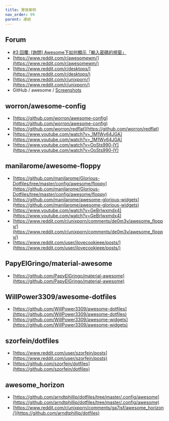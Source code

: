 ```yaml
---
title: 實做案例
nav_order: 99
parent: 連結
---
```



## Forum

* [#3 回覆: [詢問] Awesome下如何顯示「輸入密碼的視窗」](https://www.ubuntu-tw.org/modules/newbb/viewtopic.php?post_id=362260#forumpost362260)
* [https://www.reddit.com/r/awesomewm/](https://www.reddit.com/r/awesomewm/)
* [https://www.reddit.com/r/desktops/](https://www.reddit.com/r/desktops/)
* [https://www.reddit.com/r/unixporn/](https://www.reddit.com/r/unixporn/)
* GitHub / awesome / [Screenshots](https://github.com/awesomeWM/awesome/issues/1395)


## worron/awesome-config

* [https://github.com/worron/awesome-config](https://github.com/worron/awesome-config)
* [https://github.com/worron/redflat](https://github.com/worron/redflat)
* [https://www.youtube.com/watch?v=_1M1Wv64JGA](https://www.youtube.com/watch?v=_1M1Wv64JGA)
* [https://www.youtube.com/watch?v=OoSts990-lY](https://www.youtube.com/watch?v=OoSts990-lY)


## manilarome/awesome-floppy

* [https://github.com/manilarome/Glorious-Dotfiles/tree/master/config/awesome/floppy](https://github.com/manilarome/Glorious-Dotfiles/tree/master/config/awesome/floppy)
* [https://github.com/manilarome/awesome-glorious-widgets](https://github.com/manilarome/awesome-glorious-widgets)
* [https://www.youtube.com/watch?v=GeBrIwxmdx4](https://www.youtube.com/watch?v=GeBrIwxmdx4)
* [https://www.reddit.com/r/unixporn/comments/de0m3v/awesome_floppy/](https://www.reddit.com/r/unixporn/comments/de0m3v/awesome_floppy/)
* [https://www.reddit.com/user/ilovecookieee/posts/](https://www.reddit.com/user/ilovecookieee/posts/)


## PapyElGringo/material-awesome

* [https://github.com/PapyElGringo/material-awesome](https://github.com/PapyElGringo/material-awesome)


## WillPower3309/awesome-dotfiles

* [https://github.com/WillPower3309/awesome-dotfiles](https://github.com/WillPower3309/awesome-dotfiles)
* [https://github.com/WillPower3309/awesome-widgets](https://github.com/WillPower3309/awesome-widgets)


## szorfein/dotfiles

* [https://www.reddit.com/user/szorfein/posts](https://www.reddit.com/user/szorfein/posts)
* [https://github.com/szorfein/dotfiles](https://github.com/szorfein/dotfiles)


## awesome_horizon

* [https://github.com/arndtphillip/dotfiles/tree/master/.config/awesome](https://github.com/arndtphillip/dotfiles/tree/master/.config/awesome)
* [https://www.reddit.com/r/unixporn/comments/ga7isf/awesome_horizon/](https://github.com/arndtphillip/dotfiles)
